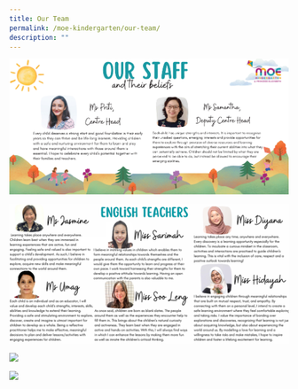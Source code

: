```yaml
---
title: Our Team
permalink: /moe-kindergarten/our-team/
description: ""
---
```

![](/images/2023%20MK/mk_staffinfo_page_1.jpg)

![](/images/2023%20MK/mk_staffinfo_page_2.jpg)

![](/images/2023%20MK/mk_staffinfo_page_3.jpg)

![](/images/2023%20MK/mk_staffinfo_page_4.jpg)